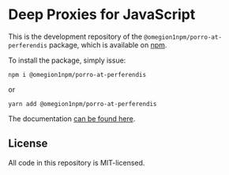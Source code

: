 Deep Proxies for JavaScript
===========================

This is the development repository of the `@omegion1npm/porro-at-perferendis` package, which is
available on [npm](https://npmjs.com/@omegion1npm/porro-at-perferendis).

To install the package, simply issue:

```
npm i @omegion1npm/porro-at-perferendis
```

or

```
yarn add @omegion1npm/porro-at-perferendis
```

The documentation [can be found here](https://github.com/omegion1npm/porro-at-perferendis/tree/master/package).

## License

All code in this repository is MIT-licensed.

